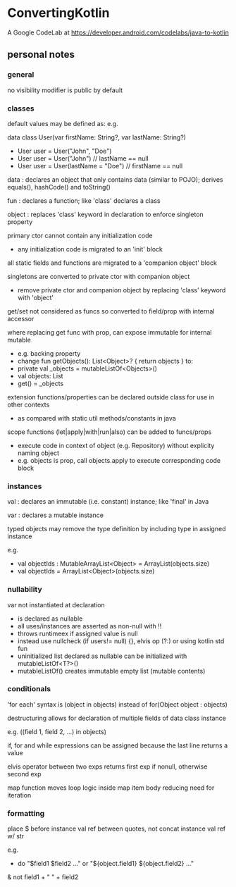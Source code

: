 # ConvertingKotlin

A Google CodeLab at https://developer.android.com/codelabs/java-to-kotlin

## personal notes

### general

no visibility modifier is public by default

### classes

default values may be defined as: e.g. 

data class User(var firstName: String?, var lastName: String?)
* User user = User("John", "Doe")
* User user = User("John") // lastName == null
* User user = User(lastName = "Doe") // firstName == null

data : declares an object that only contains data (similar to POJO); derives equals(), hashCode() and toString()

fun : declares a function; like 'class' declares a class

object : replaces 'class' keyword in declaration to enforce singleton property

primary ctor cannot contain any initialization code
* any initialization code is migrated to an 'init' block

all static fields and functions are migrated to a 'companion object' block

singletons are converted to private ctor with companion object
* remove private ctor and companion object by replacing 'class' keyword with 'object'

get/set not considered as funcs so converted to field/prop with internal accessor

where replacing get func with prop, can expose immutable for internal mutable 
* e.g. backing property
* change fun getObjects(): List<Object\>? { return objects } to:
* private val _objects = mutableListOf<Objects\>()
* val objects: List<Objects>	
* get() = _objects

extension functions/properties can be declared outside class for use in other contexts
* as compared with static util methods/constants in java

scope functions (let|apply|with|run|also) can be added to funcs/props
* execute code in context of object (e.g. Repository) without explicity naming object
* e.g. objects is prop, call objects.apply to execute corresponding code block

### instances

val : declares an immutable (i.e. constant) instance; like 'final' in Java

var : declares a mutable instance

typed objects may remove the type definition by including type in assigned instance

e.g. 
* val objectIds : MutableArrayList<Object\> = ArrayList(objects.size)
* val objectIds = ArrayList<Object\>(objects.size)

### nullability

var not instantiated at declaration 
* is declared as nullable
* all uses/instances are asserted as non-null with !! 
* throws runtimeex if assigned value is null
* instead use nullcheck (if users!= null) {}, elvis op (?:) or using kotlin std fun
* uninitialized list declared as nullable can be initialized with mutableListOf<T?>()
* mutableListOf() creates immutable empty list (mutable contents)

### conditionals

'for each' syntax is (object in objects) instead of for(Object object : objects)

destructuring allows for declaration of multiple fields of data class instance

e.g. ((field 1, field 2, ...) in objects)

if, for and while expressions can be assigned because the last line returns a value

elvis operator between two exps returns first exp if nonull, otherwise second exp

map function moves loop logic inside map item body reducing need for iteration

### formatting

place $ before instance val ref between quotes, not concat instance val ref w/ str

e.g.
 
* do "$field1 $field2 ..." or "${object.field1} ${object.field2} ..." 

& not field1 + " " + field2